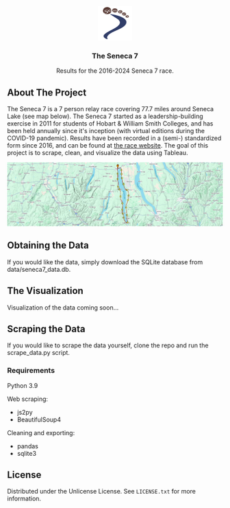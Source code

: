 <br />
<div align="center">
  <a href="https://github.com/zacharysparrow/seneca7">
    <img src="assets/seneca7_logo_big.gif" alt="Logo" width="80" height="80">
  </a>

  <h3 align="center">The Seneca 7</h3>

  <p align="center">
    Results for the 2016-2024 Seneca 7 race.
  </p>
</div>


## About The Project
The Seneca 7 is a 7 person relay race covering 77.7 miles around Seneca Lake (see map below). 
The Seneca 7 started as a leadership-building exercise in 2011 for students of Hobart & William Smith Colleges, and has been held annually since it's inception (with virtual editions during the COVID-19 pandemic). 
Results have been recorded in a (semi-) standardized form since 2016, and can be found at <a href="http://www.seneca7.com/results">the race website</a>. 
The goal of this project is to scrape, clean, and visualize the data using Tableau.

<img src="assets/seneca7_map.png" alt="Map">


## Obtaining the Data
If you would like the data, simply download the SQLite database from data/seneca7_data.db.


## The Visualization
Visualization of the data coming soon...


## Scraping the Data
If you would like to scrape the data yourself, clone the repo and run the scrape_data.py script.

### Requirements
Python 3.9

Web scraping:
- js2py
- BeautifulSoup4
  
Cleaning and exporting:
- pandas
- sqlite3


## License
Distributed under the Unlicense License. See `LICENSE.txt` for more information.




